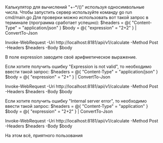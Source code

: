 Калькулятор для вычислений "+-*/()" используя односимвольные числа.
Чтобы запустить сервер используйте команду go run cmd/main.go
Для проверки можно использовать вот такой запрос в терминале (программа сработает успешно):
$headers = @{
    "Content-Type" = "application/json"
}
$body = @{
    "expression" = "2+2"
} | ConvertTo-Json
 
 Invoke-WebRequest -Uri http://localhost:8181/api/v1/calculate -Method Post -Headers $headers -Body $body

В поле expression заводите своё арифметическое выражение.

Если хотите получить ошибку "Expression is not valid", то необходимо ввести такой запрос:
$headers = @{
    "Content-Type" = "application/json"
}
$body = @{
    "expression" = "2+"
} | ConvertTo-Json
 
 Invoke-WebRequest -Uri http://localhost:8181/api/v1/calculate -Method Post -Headers $headers -Body $body


 Если хотите получить ошибку "Internal server error", то необходимо ввести такой запрос:
$headers = @{
    "Content-Type" = "application"
}
$body = @{
    "expression" = "2+2"
} | ConvertTo-Json
 
 Invoke-WebRequest -Uri http://localhost:8181/api/v1/calculate -Method Post -Headers $headers -Body $body




 На этом всё, приятного пользования
